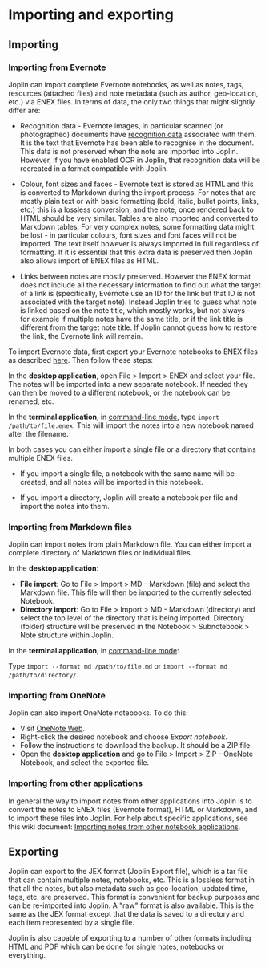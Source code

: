 # Importing and exporting

## Importing

### Importing from Evernote

Joplin can import complete Evernote notebooks, as well as notes, tags, resources (attached files) and note metadata (such as author, geo-location, etc.) via ENEX files. In terms of data, the only two things that might slightly differ are:

- Recognition data - Evernote images, in particular scanned (or photographed) documents have [recognition data](https://en.wikipedia.org/wiki/Optical_character_recognition) associated with them. It is the text that Evernote has been able to recognise in the document. This data is not preserved when the note are imported into Joplin. However, if you have enabled OCR in Joplin, that recognition data will be recreated in a format compatible with Joplin.

- Colour, font sizes and faces - Evernote text is stored as HTML and this is converted to Markdown during the import process. For notes that are mostly plain text or with basic formatting (bold, italic, bullet points, links, etc.) this is a lossless conversion, and the note, once rendered back to HTML should be very similar. Tables are also imported and converted to Markdown tables. For very complex notes, some formatting data might be lost - in particular colours, font sizes and font faces will not be imported. The text itself however is always imported in full regardless of formatting. If it is essential that this extra data is preserved then Joplin also allows import of ENEX files as HTML.

- Links between notes are mostly preserved. However the ENEX format does not include all the necessary information to find out what the target of a link is (specifically, Evernote use an ID for the link but that ID is not associated with the target note). Instead Joplin tries to guess what note is linked based on the note title, which mostly works, but not always - for example if multiple notes have the same title, or if the link title is different from the target note title. If Joplin cannot guess how to restore the link, the Evernote link will remain.

To import Evernote data, first export your Evernote notebooks to ENEX files as described [here](https://help.evernote.com/hc/en-us/articles/209005557-How-to-back-up-export-and-restore-import-notes-and-notebooks). Then follow these steps:

In the **desktop application**, open File > Import > ENEX and select your file. The notes will be imported into a new separate notebook. If needed they can then be moved to a different notebook, or the notebook can be renamed, etc.

In the **terminal application**, in [command-line mode](https://github.com/laurent22/joplin/blob/dev/readme/apps/terminal.md#command-line-mode), type `import /path/to/file.enex`. This will import the notes into a new notebook named after the filename.

In both cases you can either import a single file or a directory that contains multiple ENEX files.

- If you import a single file, a notebook with the same name will be created, and all notes will be imported in this notebook.

- If you import a directory, Joplin will create a notebook per file and import the notes into them.

### Importing from Markdown files

Joplin can import notes from plain Markdown file. You can either import a complete directory of Markdown files or individual files.

In the **desktop application**:

* **File import**: Go to File > Import > MD - Markdown (file) and select the Markdown file. This file will then be imported to the currently selected Notebook.
* **Directory import**: Go to File > Import > MD - Markdown (directory) and select the top level of the directory that is being imported. Directory (folder) structure will be preserved in the Notebook > Subnotebook > Note structure within Joplin.

In the **terminal application**, in [command-line mode](https://github.com/laurent22/joplin/blob/dev/readme/apps/terminal.md#command-line-mode):

Type `import --format md /path/to/file.md` or `import --format md /path/to/directory/`.

### Importing from OneNote

Joplin can also import OneNote notebooks. To do this:

- Visit [OneNote Web](https://www.onenote.com/notebooks). 
- Right-click the desired notebook and choose *Export notebook*.
- Follow the instructions to download the backup. It should be a ZIP file.
- Open the **desktop application** and go to File > Import > ZIP - OneNote Notebook, and select the exported file.

### Importing from other applications

In general the way to import notes from other applications into Joplin is to convert the notes to ENEX files (Evernote format), HTML or Markdown, and to import these files into Joplin. For help about specific applications, see this wiki document: [Importing notes from other notebook applications](https://discourse.joplinapp.org/t/importing-notes-from-other-notebook-applications/22425).

## Exporting

Joplin can export to the JEX format (Joplin Export file), which is a tar file that can contain multiple notes, notebooks, etc. This is a lossless format in that all the notes, but also metadata such as geo-location, updated time, tags, etc. are preserved. This format is convenient for backup purposes and can be re-imported into Joplin. A "raw" format is also available. This is the same as the JEX format except that the data is saved to a directory and each item represented by a single file.

Joplin is also capable of exporting to a number of other formats including HTML and PDF which can be done for single notes, notebooks or everything.

